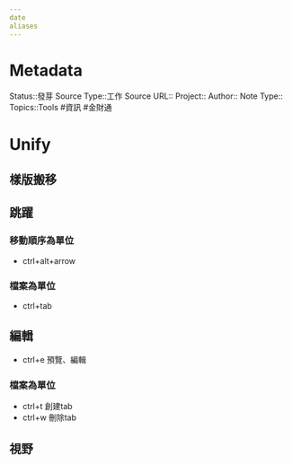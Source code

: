 ```yaml
---
date
aliases
---
```

# Metadata
Status::發芽
Source Type::工作
Source URL::
Project::
Author::
Note Type::
Topics::Tools
#資訊 #金財通 
# Unify


## 樣版搬移
## 跳躍
### 移動順序為單位
- ctrl+alt+arrow

### 檔案為單位
- ctrl+tab
## 編輯
- ctrl+e 預覽、編輯
### 檔案為單位
- ctrl+t 創建tab
- ctrl+w 刪除tab

## 視野
